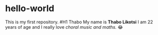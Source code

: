 # hello-world
This is my first repository.
#H1 Thabo 
My name is **Thabo Likotsi** I am 22 years of age and I really love *choral music and maths.* 😂
